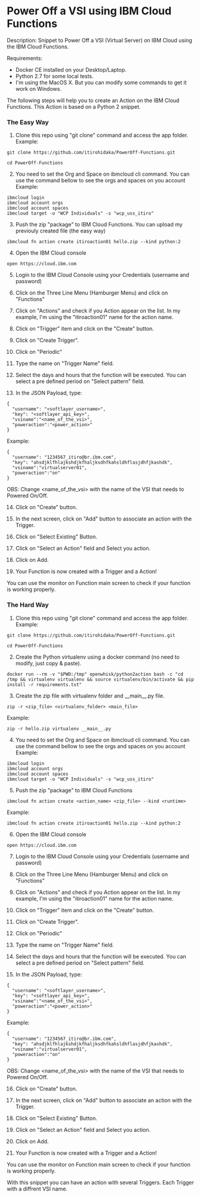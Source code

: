 # Power Off a VSI using IBM Cloud Functions
Description: Snippet to Power Off a VSI (Virtual Server) on IBM Cloud using the IBM Cloud Functions.

Requirements:
- Docker CE installed on your Desktop/Laptop.
- Python 2.7 for some local tests.
- I'm using the MacOS X. But you can modify some commands to get it work on Windows.

The following steps will help you to create an Action on the IBM Cloud Functions.
This Action is based on a Python 2 snippet.

### The Easy Way
1. Clone this repo using "git clone" command and access the app folder.
Example:
```
git clone https://github.com/itirohidaka/PowerOff-Functions.git
```
```
cd PowerOff-Functions
```
2. You need to set the Org and Space on ibmcloud cli command. You can use the command bellow to see the orgs and spaces on you account
Example:
```
ibmcloud login
ibmcloud account orgs
ibmcloud account spaces
ibmcloud target -o "WCP Individuals" -s "wcp_uss_itiro"
```
3. Push the zip "package" to IBM Cloud Functions. You can upload my previouly created file (the easy way)
```
ibmcloud fn action create itiroaction01 hello.zip --kind python:2
```

4. Open the IBM Cloud console
```
open https://cloud.ibm.com
```
5. Login to the IBM Cloud Console using your Credentials (username and password)

6. Click on the Three Line Menu (Hamburger Menu) and click on "Functions"

7. Click on "Actions" and check if you Action appear on the list. In my example, I'm using the "itiroaction01" name for the action name.

8. Click on "Trigger" item and click on the "Create" button.

9. Click on "Create Trigger".

10. Click on "Periodic"

11. Type the name on "Trigger Name" field.

12. Select the days and hours that the function will be executed. You can select a pre defined period on "Select pattern" field.

13. In the JSON Payload, type:
```
{
  "username": "<softlayer_username>",
  "key": "<softlayer_api_key>",
  "vsiname":"<name_of_the_vsi>",
  "poweraction":"<power_action>"
}
```
Example:
```
{
  "username": "1234567_itiro@br.ibm.com",
  "key": "ahsdjklfhlajkshdjkfhaljksdhfkahsldhflasjdhfjkashdk",
  "vsiname":"virtualserver01",
  "poweraction":"on"
}
```
OBS: Change <name_of_the_vsi> with the name of the VSI that needs to Powered On/Off.

14. Click on "Create" button.

15. In the next screen, click on "Add" button to associate an action with the Trigger.

16. Click on "Select Existing" Button.

17. Click on "Select an Action" field and Select you action.

18. Click on Add.

19. Your Function is now created with a Trigger and a Action!

You can use the monitor on Function main screen to check if your function is working properly.


### The Hard Way
1. Clone this repo using "git clone" command and access the app folder.
Example:
```
git clone https://github.com/itirohidaka/PowerOff-Functions.git
```
```
cd PowerOff-Functions
```

2. Create the Python virtualenv using a docker command (no need to modify, just copy & paste).
```
docker run --rm -v "$PWD:/tmp" openwhisk/python2action bash -c "cd /tmp && virtualenv virtualenv && source virtualenv/bin/activate && pip install -r requirements.txt"
```

3. Create the zip file with virtualenv folder and \_\_main\_\_.py file.
```
zip -r <zip_file> <virtualenv_folder> <main_file>
```
Example:
```
zip -r hello.zip virtualenv __main__.py
```

4. You need to set the Org and Space on ibmcloud cli command. You can use the command bellow to see the orgs and spaces on you account
Example:
```
ibmcloud login
ibmcloud account orgs
ibmcloud account spaces
ibmcloud target -o "WCP Individuals" -s "wcp_uss_itiro"
```

5. Push the zip "package" to IBM Cloud Functions
```
ibmcloud fn action create <action_name> <zip_file> --kind <runtime>
```
Example:
```
ibmcloud fn action create itiroaction01 hello.zip --kind python:2
```

6. Open the IBM Cloud console
```
open https://cloud.ibm.com
```

7. Login to the IBM Cloud Console using your Credentials (username and password)

8. Click on the Three Line Menu (Hamburger Menu) and click on "Functions"

9. Click on "Actions" and check if you Action appear on the list. In my example, I'm using the "itiroaction01" name for the action name.

10. Click on "Trigger" item and click on the "Create" button.

11. Click on "Create Trigger".

12. Click on "Periodic"

13. Type the name on "Trigger Name" field.

14. Select the days and hours that the function will be executed. You can select a pre defined period on "Select pattern" field.

15. In the JSON Payload, type:
```
{
  "username": "<softlayer_username>",
  "key": "<softlayer_api_key>",
  "vsiname":"<name_of_the_vsi>",
  "poweraction":"<power_action>"
}
```
Example:
```
{
  "username": "1234567_itiro@br.ibm.com",
  "key": "ahsdjklfhlajkshdjkfhaljksdhfkahsldhflasjdhfjkashdk",
  "vsiname":"virtualserver01",
  "poweraction":"on"
}
```
OBS: Change <name_of_the_vsi> with the name of the VSI that needs to Powered On/Off.

16. Click on "Create" button.

17. In the next screen, click on "Add" button to associate an action with the Trigger.

18. Click on "Select Existing" Button.

19. Click on "Select an Action" field and Select you action.

20. Click on Add.

21. Your Function is now created with a Trigger and a Action!

You can use the monitor on Function main screen to check if your function is working properly.

With this snippet you can have an action with several Triggers. Each Trigger with a diffrent VSI name.
